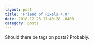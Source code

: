 ```yaml
---
layout: post
title: 'Friend of Pixels 4.0'
date: 2018-12-23 17:40:28 -0400
category: posts
---
```


Should there be tags on posts? Probably.
